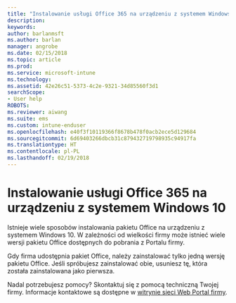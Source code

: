 ```yaml
---
title: "Instalowanie usługi Office 365 na urządzeniu z systemem Windows 10 | Microsoft Docs"
description: 
keywords: 
author: barlanmsft
ms.author: barlan
manager: angrobe
ms.date: 02/15/2018
ms.topic: article
ms.prod: 
ms.service: microsoft-intune
ms.technology: 
ms.assetid: 42e26c51-5373-4c2e-9321-34d85560f3d1
searchScope:
- User help
ROBOTS: 
ms.reviewer: aiwang
ms.suite: ems
ms.custom: intune-enduser
ms.openlocfilehash: e40f3f10119366f8678b478f0acb2ece5d129684
ms.sourcegitcommit: 6d69403266dbcb31c879432719798935c94917fa
ms.translationtype: HT
ms.contentlocale: pl-PL
ms.lasthandoff: 02/19/2018
---
```

# <a name="installing-office-365-on-your-windows-10-device"></a>Instalowanie usługi Office 365 na urządzeniu z systemem Windows 10

Istnieje wiele sposobów instalowania pakietu Office na urządzeniu z systemem Windows 10. W zależności od wielkości firmy może istnieć wiele wersji pakietu Office dostępnych do pobrania z Portalu firmy.

<!--*image of company portal app store with conflicting versions of office side by side*-->

Gdy firma udostępnia pakiet Office, należy zainstalować tylko jedną wersję pakietu Office. Jeśli spróbujesz zainstalować obie, usuniesz tę, która została zainstalowana jako pierwsza.

Nadal potrzebujesz pomocy? Skontaktuj się z pomocą techniczną Twojej firmy. Informacje kontaktowe są dostępne w [witrynie sieci Web Portal firmy](https://portal.manage.microsoft.com#HelpDeskDialog).
